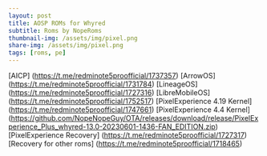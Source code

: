 ```yaml
---
layout: post
title: AOSP ROMs for Whyred 
subtitle: Roms by NopeRoms
thumbnail-img: /assets/img/pixel.png
share-img: /assets/img/pixel.png
tags: [roms, pe]
---
```

[AICP] (https://t.me/redminote5proofficial/1737357)
[ArrowOS] (https://t.me/redminote5proofficial/1731784)
[LineageOS] (https://t.me/redminote5proofficial/1727316)
[LibreMobileOS] (https://t.me/redminote5proofficial/1752517)
[PixelExperience 4.19 Kernel] (https://t.me/redminote5proofficial/1747661)
[PixelExperience 4.4 Kernel] (https://github.com/NopeNopeGuy/OTA/releases/download/release/PixelExperience_Plus_whyred-13.0-20230601-1436-FAN_EDITION.zip)
[PixelExperience Recovery] (https://t.me/redminote5proofficial/1727317)
[Recovery for other roms] (https://t.me/redminote5proofficial/1718465)
